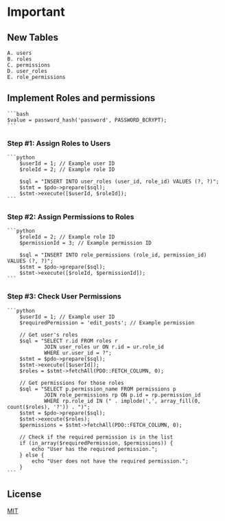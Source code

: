 # Important 

## New Tables
    A. users
    B. roles
    C. permissions
    D. user_roles
    E. role_permissions

## Implement Roles and permissions

    ```bash
    $value = password_hash('password', PASSWORD_BCRYPT);
    ```

### Step #1:  Assign Roles to Users
    ```python
        $userId = 1; // Example user ID
        $roleId = 2; // Example role ID

        $sql = "INSERT INTO user_roles (user_id, role_id) VALUES (?, ?)";
        $stmt = $pdo->prepare($sql);
        $stmt->execute([$userId, $roleId]);
    ```
### Step #2: Assign Permissions to Roles
    ```python
        $roleId = 2; // Example role ID
        $permissionId = 3; // Example permission ID

        $sql = "INSERT INTO role_permissions (role_id, permission_id) VALUES (?, ?)";
        $stmt = $pdo->prepare($sql);
        $stmt->execute([$roleId, $permissionId]);
    ```
### Step #3: Check User Permissions
    ```python
        $userId = 1; // Example user ID
        $requiredPermission = 'edit_posts'; // Example permission

        // Get user's roles
        $sql = "SELECT r.id FROM roles r
                JOIN user_roles ur ON r.id = ur.role_id
                WHERE ur.user_id = ?";
        $stmt = $pdo->prepare($sql);
        $stmt->execute([$userId]);
        $roles = $stmt->fetchAll(PDO::FETCH_COLUMN, 0);

        // Get permissions for those roles
        $sql = "SELECT p.permission_name FROM permissions p
                JOIN role_permissions rp ON p.id = rp.permission_id
                WHERE rp.role_id IN (" . implode(',', array_fill(0, count($roles), '?')) . ")";
        $stmt = $pdo->prepare($sql);
        $stmt->execute($roles);
        $permissions = $stmt->fetchAll(PDO::FETCH_COLUMN, 0);

        // Check if the required permission is in the list
        if (in_array($requiredPermission, $permissions)) {
            echo "User has the required permission.";
        } else {
            echo "User does not have the required permission.";
        }
    ```
## License

[MIT](https://choosealicense.com/licenses/mit/)
